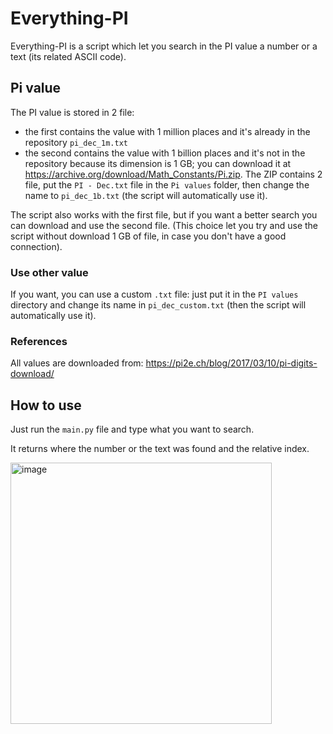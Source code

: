 # Everything-PI

Everything-PI is a script which let you search in the PI value a number or a text (its related ASCII code).


## Pi value

The PI value is stored in 2 file:
- the first contains the value with 1 million places and it's already in the repository `pi_dec_1m.txt`
- the second contains the value with 1 billion places and it's not in the repository because its dimension is 1 GB; you can download it at https://archive.org/download/Math_Constants/Pi.zip.
The ZIP contains 2 file, put the `PI - Dec.txt` file in the `Pi values` folder, then change the name to `pi_dec_1b.txt` (the script will automatically use it).

The script also works with the first file, but if you want a better search you can download and use the second file.
(This choice let you try and use the script without download 1 GB of file, in case you don't have a good connection).

### Use other value

If you want, you can use a custom `.txt` file: just put it in the `PI values` directory and change its name in `pi_dec_custom.txt` (then the script will automatically use it).

### References

All values are downloaded from: https://pi2e.ch/blog/2017/03/10/pi-digits-download/

## How to use

Just run the `main.py` file and type what you want to search.

It returns where the number or the text was found and the relative index.

<img width="418" alt="image" src="https://user-images.githubusercontent.com/73521240/233862094-e5e9d992-773c-4b51-bf90-b1e56c7f21e5.png">
